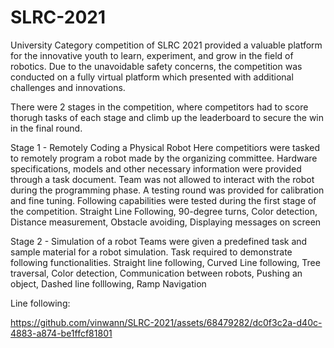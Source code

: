 # SLRC-2021
University Category competition of SLRC  2021 provided a valuable platform for the innovative youth to learn, experiment, and grow in the field of robotics. 
Due to the unavoidable safety concerns, the competition was conducted on a fully virtual platform which presented with additional challenges and innovations.

There were 2 stages in the competition, where competitors had to score thorugh tasks of each stage and climb up the leaderboard to secure the win in the final round.

Stage 1 - Remotely Coding a Physical Robot
Here competitiors were tasked to remotely program a robot made by the organizing committee.
Hardware specifications, models and other necessary information were provided through a task document.
Team was not allowed to interact with the robot during the programming phase.
A testing round was provided for calibration and fine tuning.
Following capabilities were tested during the first stage of the competition.
Straight Line Following,
90-degree turns,
Color detection,
Distance measurement,
Obstacle avoiding,
Displaying messages on screen

Stage 2 - Simulation of a robot
Teams were given a predefined task and sample material for a robot simulation.
Task required to demonstrate following functionalities.
Straight line following,
Curved Line following,
Tree traversal,
Color detection,
Communication between robots,
Pushing an object,
Dashed line folllowing,
Ramp Navigation

Line following:

https://github.com/vinwann/SLRC-2021/assets/68479282/dc0f3c2a-d40c-4883-a874-be1ffcf81801
